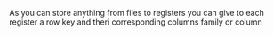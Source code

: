 As you can store anything from files to registers you can give to each register a row key and theri corresponding columns family or column